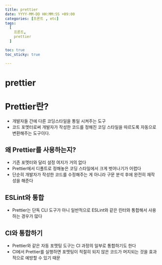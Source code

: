 ```yaml
---
title: prettier
date: YYYY-MM-DD HH:MM:SS +09:00
categories: [프론트 , etc]
tags:
  [
    프론트,
    prettier
  ]

toc: true
toc_sticky: true

---
```


# prettier

# Prettier란?

- 개발자들 간에 다른 코딩스타일을 통일 시켜주는 도구
- 코드 포멧터로써 개발자가 작성한 코드를 정해진 코딩 스타일을 따르도록 자동으로 변환해주는 도구이다.

## 왜 Prettier를 사용하는지?

- 기존 포멧터와 달리 설정 여지가 거의 없다
- Prettier에서 디폴트로 정해놓은 코딩 스타일에서 크게 벗어나기가 어렵다
- 단순히 개발자가 작성한 코드를 수정해주는 게 아니라 구문 분석 후에 완전히 재작성을 해준다

## ESLint와 통합

- Prettier는 단독 CLI 도구가 아니 일반적으로 ESLint와 같은 린터와 통합해서 사용하는 경우가 많다

## CI와 통합하기

- Prettier와 같은 자동 포맷팅 도구는 CI 과정의 일부로 통합하기도 한다
- CI에서 Prettier를 실행하면 포멧팅이 적절히 되지 않은 코드가 머지되는 것을 효과적으로 예방할 수 있기 때문